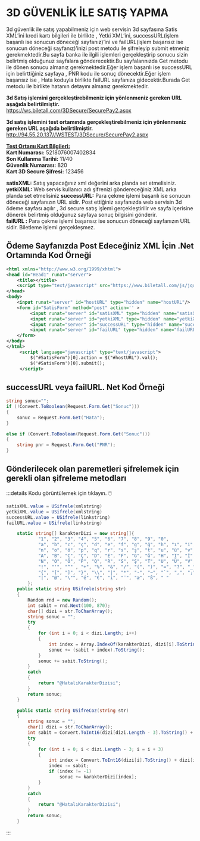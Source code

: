 # 3D GÜVENLİK İLE SATIŞ YAPMA

3d güvenlik ile satış yapabilmeniz için web servisin 3d sayfasına Satis XML’ini kredi kartı bilgileri ile birlikte , Yetki XML’ini, successURL(işlem başarılı ise sonucun döneceği sayfanız)’ini ve failURL(işlem başarısız ise sonucun döneceği sayfanız)’inizi post metodu ile şifreleyip submit etmeniz gerekmektedir.Bu sayfa banka ile ilgili işlemleri gerçekleştirip sonucu sizin belirtmiş olduğunuz sayfalara gönderecektir.Bu sayfalarınızda Get metodu ile dönen sonucu almanız gerekmektedir.Eğer işlem başarılı ise successURL için belirttiğiniz sayfaya , PNR kodu ile sonuç dönecektir.Eğer işlem başarısız ise , Hata koduyla birlikte failURL sayfanıza gidecektir.Burada Get metodu ile birlikte hatanın detayını almanız gerekmektedir.

**3d Satış işlemini gerçekleştirebilmeniz için yönlenmeniz gereken URL aşağıda belirtilmiştir.**  
https://ws.biletall.com/3DSecure/SecurePay2.aspx

**3d satış işlemini test ortamında gerçekleştirebilmeniz için yönlenmeniz gereken URL aşağıda belirtilmiştir.**  
http://94.55.20.137//WSTEST/3DSecure/SecurePay2.aspx

**<u>Test Ortamı Kart Bilgileri:</u>**  
**Kart Numarası:** 5218076007402834  
**Son Kullanma Tarihi:** 11/40  
**Güvenlik Numarası:** 820  
**Kart 3D Secure Şifresi:** 123456

**satisXML:** Satış yapacağınız xml değerini arka planda set etmelisiniz.  
**yetkiXML:** Web servis kullanıcı adı şifrenizi göndereceğiniz XML arka planda set etmelisiniz
**successURL:** Para çekme işlemi başarılı ise sonucun döneceği sayfanızın URL sidir. Post ettiğiniz sayfanızda web servisin 3d ödeme sayfası açılır , 3d secure satış işlemi gerçekleştirilir ve sayfa içerisine dönerek belirtmiş olduğunuz sayfaya sonuç bilgisini gönderir.  
**failURL :** Para çekme işlemi başarısız ise sonucun döneceği sayfanızın URL sidir. Biletleme işlemi gerçekleşmez.

## **Ödeme Sayfanızda Post Edeceğiniz XML İçin .Net Ortamında Kod Örneği**

```xml
<html xmlns="http://www.w3.org/1999/xhtml">
<head id="Head1" runat="server">
    <title></title>
    <script type="text/javascript" src="https://www.biletall.com/js/jquery-1.3.2.js"></script>
</head>
<body>
    <input runat="server" id="hostURL" type="hidden" name="hostURL"/>
    <form id="SatisForm" method="post" action='' >
		 <input runat="server" id="satisXML" type="hidden" name="satisXML"/>
		 <input runat="server" id="yetkiXML" type="hidden" name="yetkiXML"/>
		 <input runat="server" id="successURL" type="hidden" name="successURL" />
		 <input runat="server" id="failURL" type="hidden" name="failURL"/>
	</form>
</body>
</html>
     <script language="javascript" type="text/javascript">
         $("#SatisForm")[0].action = $("#hostURL").val();
         $('#SatisForm')[0].submit();
     </script>
```

## **successURL veya failURL. Net Kod Örneği**

```csharp
string sonuc="";
if (!Convert.ToBoolean(Request.Form.Get("Sonuc")))
{
    sonuc = Request.Form.Get("Hata");
}

else if (Convert.ToBoolean(Request.Form.Get("Sonuc")))
{
    string pnr = Request.Form.Get("PNR");
}
```

## **Gönderilecek olan paremetleri şifrelemek için gerekli olan şifreleme metodları**

:::details Kodu görüntülemek için tıklayın. :computer_mouse:

```csharp
satisXML.value = USifrele(xmlstring)
yetkiXML.value = USifrele(xmlstring)
successURL.value = USifrele(linkstring)
failURL.value = USifrele(linkstring)

    static string[] karakterDizi = new string[]{
            "1", "2", "3", "4", "5", "6", "7", "8", "9", "0",
            "a", "b", "c", "ç", "d", "e", "f", "g", "ğ", "h", "ı", "i", "j", "k", "l", "m",
            "n", "o", "ö", "p", "q", "r", "s", "ş", "t", "u", "ü", "v", "w", "x", "y", "z",
            "A", "B", "C", "Ç", "D", "E", "F", "G", "Ğ", "H", "I", "İ", "J", "K", "L", "M",
            "N", "O", "Ö", "P", "Q", "R", "S", "Ş", "T", "U", "Ü", "V", "W", "X", "Y", "Z",
            "!", "'", "^" , "+", "%", "&", "/", "(", ")", "=", "?", "_", "£", "#", "$", "½",
            "{", "[", "]", "}", "\\", "|", "*", "-", "~", "`", ",", ";", ".", ":", "<", ">",
            "|", "@", "\"", "é", "€", "i", "¨", "æ", "ß", " "
        };
    public static string USifrele(string str)
    {
        Random rnd = new Random();
        int sabit = rnd.Next(100, 870);
        char[] dizi = str.ToCharArray();
        string sonuc = "";
        try
        {
            for (int i = 0; i < dizi.Length; i++)
            {
                int index = Array.IndexOf(karakterDizi, dizi[i].ToString());
                sonuc += (sabit + index).ToString();
            }
            sonuc += sabit.ToString();
        }
        catch
        {
            return "@HatalıKarakterDizisi";
        }
        return sonuc;
    }

    public static string USifreCoz(string str)
    {
        string sonuc = "";
        char[] dizi = str.ToCharArray();
        int sabit = Convert.ToInt16(dizi[dizi.Length - 3].ToString() + dizi[dizi.Length - 2].ToString() + dizi[dizi.Length - 1].ToString());
        try
        {
            for (int i = 0; i < dizi.Length - 3; i = i + 3)
            {
                int index = Convert.ToInt16(dizi[i].ToString() + dizi[i + 1].ToString() + dizi[i + 2].ToString());
                index -= sabit;
                if (index != -1)
                    sonuc += karakterDizi[index];
            }
        }
        catch
        {
            return "@HatalıKarakterDizisi";
        }
        return sonuc;
    }
```

:::
